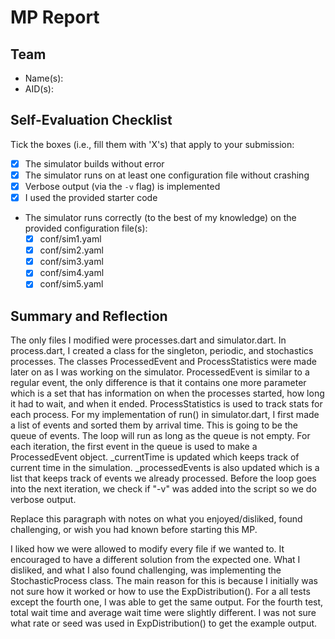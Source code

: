 # MP Report

## Team

- Name(s): 
- AID(s): 

## Self-Evaluation Checklist

Tick the boxes (i.e., fill them with 'X's) that apply to your submission:

- [X] The simulator builds without error
- [X] The simulator runs on at least one configuration file without crashing
- [X] Verbose output (via the `-v` flag) is implemented
- [X] I used the provided starter code
- The simulator runs correctly (to the best of my knowledge) on the provided configuration file(s):
  - [X] conf/sim1.yaml
  - [X] conf/sim2.yaml
  - [X] conf/sim3.yaml
  - [X] conf/sim4.yaml
  - [X] conf/sim5.yaml

## Summary and Reflection

The only files I modified were processes.dart and simulator.dart. In process.dart, I created a class for the singleton, periodic, and stochastics processes. The classes ProcessedEvent and ProcessStatistics were made later on as I was working on the simulator. ProcessedEvent is similar to a regular event, the only difference is that it contains one more parameter which is a set that has information on when the processes started, how long it had to wait, and when it ended. ProcessStatistics is used to track stats for each process. For my implementation of run() in simulator.dart, I first made a list of events and sorted them by arrival time. This is going to be the queue of events. The loop will run as long as the queue is not empty. For each iteration, the first event in the queue is used to make a ProcessedEvent object. _currentTime is updated which keeps track of current time in the simulation. _processedEvents is also updated which is a list that keeps track of events we already processed. Before the loop goes into the next iteration, we check if "-v" was added into the script so we do verbose output. 

Replace this paragraph with notes on what you enjoyed/disliked, found challenging, or wish you had known before starting this MP.

I liked how we were allowed to modify every file if we wanted to. It encouraged to have a different solution from the expected one. What I disliked, and what I also found challenging, was implementing the StochasticProcess class. The main reason for this is because I initially was not sure how it worked or how to use the ExpDistribution(). For a all tests except the fourth one, I was able to get the same output. For the fourth test, total wait time and average wait time were slightly different. I was not sure what rate or seed was used in ExpDistribution() to get the example output. 
